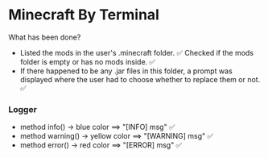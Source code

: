 # Minecraft By Terminal

What has been done?

- Listed the mods in the user's .minecraft folder. ✅
Checked if the mods folder is empty or has no mods inside. ✅
- If there happened to be any .jar files in this folder, a prompt was displayed where the user had to choose whether to replace them or not. ✅

### Logger

- method info() -> blue color ==> "[INFO] msg" ✅
- method warning() -> yellow color ==> "[WARNING] msg" ✅
- method error() -> red color ==> "[ERROR] msg" ✅

